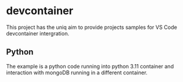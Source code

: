 # devcontainer
This project has the uniq aim to provide projects samples for VS Code devcontainer intergration.

## Python
The example is a python code running into python 3.11 container and interaction with mongoDB running in a different container.
